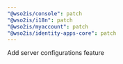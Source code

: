 ```yaml
---
"@wso2is/console": patch
"@wso2is/i18n": patch
"@wso2is/myaccount": patch
"@wso2is/identity-apps-core": patch
---
```


Add server configurations feature
